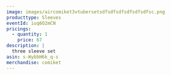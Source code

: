 ```yaml
---
image: images/aircomiket3vtubersetsdfsdfsdfsdfsdfsdfsc.png
producttype: Sleeves
eventId: iuq6O2mCN
pricings:
  - quantity: 1
    price: 67
description: |
  three sleeve set
asin: s-WybbH6k_q-s
merchandise: comiket
---
```

